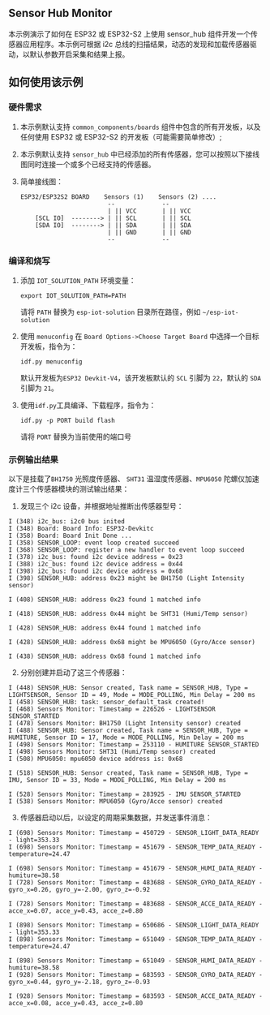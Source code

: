 ## Sensor Hub Monitor

本示例演示了如何在 ESP32 或 ESP32-S2 上使用 sensor_hub 组件开发一个传感器应用程序。本示例可根据 i2c 总线的扫描结果，动态的发现和加载传感器驱动，以默认参数开启采集和结果上报。

## 如何使用该示例

### 硬件需求

1. 本示例默认支持 `common_components/boards` 组件中包含的所有开发板，以及任何使用 ESP32 或 ESP32-S2 的开发板（可能需要简单修改）; 
2. 本示例默认支持 `sensor_hub` 中已经添加的所有传感器，您可以按照以下接线图同时连接一个或多个已经支持的传感器。

3. 简单接线图：

    ```
    ESP32/ESP32S2 BOARD    Sensors (1)    Sensors (2) ....
                            --             --
                            | || VCC       | || VCC
        [SCL IO]  --------> | || SCL       | || SCL
        [SDA IO]  --------> | || SDA       | || SDA
                            | || GND       | || GND
                            --             --    
    ```

### 编译和烧写

1. 添加 `IOT_SOLUTION_PATH` 环境变量：

    ```
    export IOT_SOLUTION_PATH=PATH
    ```
    请将 `PATH` 替换为 `esp-iot-solution` 目录所在路径，例如 `~/esp-iot-solution`

2. 使用 `menuconfig` 在 `Board Options->Choose Target Board` 中选择一个目标开发板，指令为：

    ```
    idf.py menuconfig
    ```

    默认开发板为`ESP32 Devkit-V4`，该开发板默认的 `SCL` 引脚为 `22`，默认的 `SDA` 引脚为 `21`。

3. 使用`idf.py`工具编译、下载程序，指令为：

    ```
    idf.py -p PORT build flash
    ```

    请将 `PORT` 替换为当前使用的端口号


### 示例输出结果

以下是挂载了`BH1750` 光照度传感器、 `SHT31` 温湿度传感器、`MPU6050` 陀螺仪加速度计三个传感器模块的测试输出结果：

1. 发现三个 i2c 设备，并根据地址推断出传感器型号：

```
I (348) i2c_bus: i2c0 bus inited
I (348) Board: Board Info: ESP32-Devkitc
I (358) Board: Board Init Done ...
I (358) SENSOR_LOOP: event loop created succeed
I (368) SENSOR_LOOP: register a new handler to event loop succeed
I (378) i2c_bus: found i2c device address = 0x23
I (388) i2c_bus: found i2c device address = 0x44
I (398) i2c_bus: found i2c device address = 0x68
I (398) SENSOR_HUB: address 0x23 might be BH1750 (Light Intensity sensor)

I (408) SENSOR_HUB: address 0x23 found 1 matched info

I (418) SENSOR_HUB: address 0x44 might be SHT31 (Humi/Temp sensor)

I (428) SENSOR_HUB: address 0x44 found 1 matched info

I (428) SENSOR_HUB: address 0x68 might be MPU6050 (Gyro/Acce sensor)

I (438) SENSOR_HUB: address 0x68 found 1 matched info
```

2. 分别创建并启动了这三个传感器：

```
I (448) SENSOR_HUB: Sensor created, Task name = SENSOR_HUB, Type = LIGHTSENSOR, Sensor ID = 49, Mode = MODE_POLLING, Min Delay = 200 ms
I (458) SENSOR_HUB: task: sensor_default_task created!
I (468) Sensors Monitor: Timestamp = 226526 - LIGHTSENSOR SENSOR_STARTED
I (478) Sensors Monitor: BH1750 (Light Intensity sensor) created
I (488) SENSOR_HUB: Sensor created, Task name = SENSOR_HUB, Type = HUMITURE, Sensor ID = 17, Mode = MODE_POLLING, Min Delay = 200 ms
I (498) Sensors Monitor: Timestamp = 253110 - HUMITURE SENSOR_STARTED
I (498) Sensors Monitor: SHT31 (Humi/Temp sensor) created
I (508) MPU6050: mpu6050 device address is: 0x68

I (518) SENSOR_HUB: Sensor created, Task name = SENSOR_HUB, Type = IMU, Sensor ID = 33, Mode = MODE_POLLING, Min Delay = 200 ms

I (528) Sensors Monitor: Timestamp = 283925 - IMU SENSOR_STARTED
I (538) Sensors Monitor: MPU6050 (Gyro/Acce sensor) created
```

3. 传感器启动以后，以设定的周期采集数据，并发送事件消息：

```
I (698) Sensors Monitor: Timestamp = 450729 - SENSOR_LIGHT_DATA_READY - light=353.33
I (698) Sensors Monitor: Timestamp = 451679 - SENSOR_TEMP_DATA_READY - temperature=24.47

I (698) Sensors Monitor: Timestamp = 451679 - SENSOR_HUMI_DATA_READY - humiture=38.58
I (728) Sensors Monitor: Timestamp = 483688 - SENSOR_GYRO_DATA_READY - gyro_x=0.26, gyro_y=-2.00, gyro_z=-0.92

I (728) Sensors Monitor: Timestamp = 483688 - SENSOR_ACCE_DATA_READY - acce_x=0.07, acce_y=0.43, acce_z=0.80

I (898) Sensors Monitor: Timestamp = 650686 - SENSOR_LIGHT_DATA_READY - light=353.33
I (898) Sensors Monitor: Timestamp = 651049 - SENSOR_TEMP_DATA_READY - temperature=24.47

I (898) Sensors Monitor: Timestamp = 651049 - SENSOR_HUMI_DATA_READY - humiture=38.58
I (928) Sensors Monitor: Timestamp = 683593 - SENSOR_GYRO_DATA_READY - gyro_x=0.44, gyro_y=-2.18, gyro_z=-0.93

I (928) Sensors Monitor: Timestamp = 683593 - SENSOR_ACCE_DATA_READY - acce_x=0.08, acce_y=0.43, acce_z=0.80
```